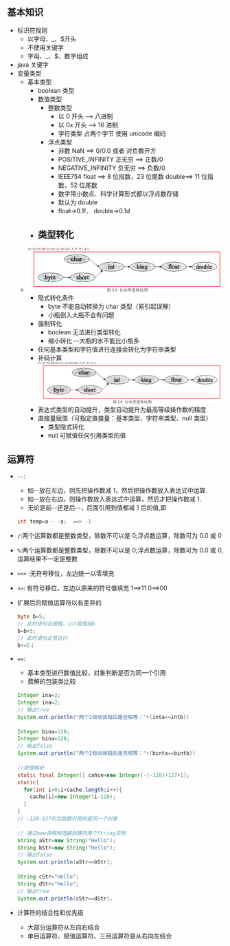 ## 基本知识

- 标识符规则
  - 以字母、\_、\$开头
  - 不使用关键字
  - 字母、\_、\$、数字组成
- java 关键字
- 变量类型
  - 基本类型
    - boolean 类型
    - 数值类型
      - 整数类型
        - 以 0 开头 --> 八进制
        - 以 0x 开头 --> 16 进制
        - 字符类型 占两个字节 使用 unicode 编码
      - 浮点类型
        - 非数 NaN ==> 0/0.0 或者 对负数开方
        - POSITIVE_INFINITY 正无穷 ==> 正数/0
        - NEGATIVE_INFINITY 负无穷 ==> 负数/0
        - IEEE754 float ==> 8 位指数，23 位尾数 double==> 11 位指数，52 位尾数
        - 数字带小数点、科学计算形式都以浮点数存储
        - 默认为 double
        - float->0.1f、 double->0.1d
    - ## 类型转化
  - ![类型转化](./img/transform.png)
    - 隐式转化条件
      - byte 不能自动转换为 char 类型（易引起误解）
      - 小瓶倒入大瓶不会有问题
    - 强制转化
      - boolean 无法进行类型转化
      - 缩小转化 --大瓶的水不能比小瓶多
    - 任何基本类型和字符值进行连接会转化为字符串类型
    - 补码计算
      ![补码计算](./img/transform.png)
    - 表达式类型的自动提升，类型自动提升为最高等级操作数的精度
    - 直接量赋值（可指定直接量：基本类型、字符串类型、null 类型）
      - 类型隐式转化
      - null 可赋值任何引用类型的值

## 运算符

- `--`:
  - 如--放在左边，则先把操作数减 1，然后把操作数放入表达式中运算.
  - 如--放在右边，则操作数放入表达式中运算，然后才把操作数减 1.
  - 无论是前--还是后--，后面引用到值都减 1 后的值,即
  ```java
  int temp=a-- -a;  ==> -1
  ```
- `/`:两个运算数都是整数类型，除数不可以是 0;浮点数运算，除数可为 0.0 或 0
- `%`:两个运算数都是整数类型，除数不可以是 0;浮点数运算，除数可为 0.0 或 0,运算结果不一定是整数
- `>>>` :无符号移位，左边统一以零填充
- `>>`: 有符号移位，左边以原来的符号值填充 1==>11 0==>00
- 扩展后的赋值运算符以有差异的

  ```java
  byte b=5;
  // 此时语句会报错，int赋值给b
  b=b+5;
  // 此时语句正常运行
  b+=5；
  ```

- `==`:

  - 基本类型进行数值比较，对象判断是否为同一个引用
  - 费解的包装类比较

  ```java
  Integer ina=2;
  Integer ina=2;
  // 输出true
  System.out.println("两个2自动装箱后是否相等："+(inta==intb))

  Integer bina=128;
  Integer bina=128;
  // 输出false
  System.out.println("两个2自动装箱后是否相等："+(binta==bintb))

  //原理解析
  static final Integer[] cahce=new Integer[-(-128)+127+1];
  static{
    for(int i=0;i<cache.length;i++){
      cache[i]=new Integer(i-128);
    }
  }
  // -128-127的包装数引用的是同一个对象

  // 通过new调用构造器创建的两个String实例
  String aStr=new String("Hello");
  String bStr=new String("Hello");
  // 输出false
  System.out.println(aStr==bStr);

  String cStr="Hello";
  String dStr="Hello";
  // 输出true
  System.out.println(cStr==dStr);
  ```

- 计算符的结合性和优先级
  - 大部分运算符从左向右结合
  - 单目运算符、赋值运算符、三目运算符是从右向左结合
